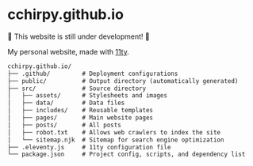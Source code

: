 # cchirpy.github.io

🚧 This website is still under development! 🚧

My personal website, made with [11ty](https://www.11ty.dev/docs/).

```md
cchirpy.github.io/
├── .github/         # Deployment configurations
├── public/          # Output directory (automatically generated)
├── src/             # Source directory 
│   ├── assets/      # Stylesheets and images
│   ├── data/        # Data files
│   ├── includes/    # Reusable templates
│   ├── pages/       # Main website pages
│   ├── posts/       # All posts
│   ├── robot.txt    # Allows web crawlers to index the site
│   └── sitemap.njk  # Sitemap for search engine optimization
├── .eleventy.js     # 11ty configuration file
└── package.json     # Project config, scripts, and dependency list
```

